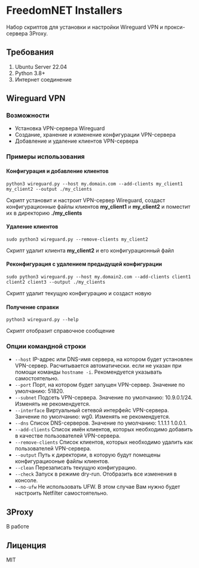 # FreedomNET Installers

Набор скриптов для установки и настройки Wireguard VPN и прокси-сервера 3Proxy.

## Требования

1. Ubuntu Server 22.04
2. Python 3.8+
3. Интернет соединение

## Wireguard VPN

### Возможности

- Установка VPN-сервера Wireguard
- Создание, хранение и изменение конфигурации VPN-сервера
- Добавление и удаление клиентов VPN-сервера

### Примеры использования

#### Конфигурация и добавление клиентов

```commandline
python3 wireguard.py --host my.domain.com --add-clients my_client1 my_client2 --output ./my_clients
```
Скрипт установит и настроит VPN-сервер Wireguard,
создаст конфигурационные файлы клиентов **my_client1** и **my_client2** и поместит их в директорию **./my_clients**

#### Удаление клиентов

```commandline
sudo python3 wireguard.py --remove-clients my_client2
```
Скрипт удалит клиента **my_client2** и его конфигурационный файл

#### Реконфигурация с удалением предыдущей конфигурации

```commandline
sudo python3 wireguard.py --host my.domain2.com --add-clients client1 client2 client3 --output ./my_clients
```
Скрипт удалит текущую конфигурацию и создаст новую

#### Получение справки

```commandline
python3 wireguard.py --help
```
Скрипт отобразит справочное сообщение

### Опции командной строки

- ```--host``` IP-адрес или DNS-имя сервера, на котором будет установлен VPN-сервер. Расчитывается автоматически.
если не указан при помощи команды ```hostname -i```. Рекомендуется указывать самостоятельно.
- ```--port``` Порт, на котором будет запущен VPN-сервер. Значение по умолчанию: 51820.
- ```--subnet``` Подсеть VPN-сервера. Значение по умолчанию: 10.9.0.1/24. Изменять не рекомендуется.
- ```--interface``` Виртуальный сетевой интерфейс VPN-сервера. Занчение по умолчанию: wg0. Изменять не рекомендуется.
- ```--dns``` Список DNS-серверов. Значение по умолчанию: 1.1.1.1 1.0.0.1.
- ```--add-clients``` Список имён клиентов, которых необходимо добавить в качестве пользователей VPN-сервера.
- ```--remove-clients``` Список клиентов, которых необходимо удалить как пользователей VPN-сервера.
- ```--output``` Путь к директории, в которую будут помещены конфигурациооные файлы клиентов.
- ```--clean``` Перезаписать текущую конфигурацию.
- ```--check``` Запуск в режиме dry-run. Отобразить все изменения в консоле.
- ```--no-ufw``` Не использовать UFW. В этом случае Вам нужно будет настроить Netfilter самостоятельно.

## 3Proxy

В работе

## Лиценция
MIT
